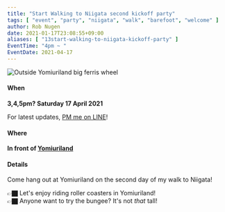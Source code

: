 ```yaml
---
title: "Start Walking to Niigata second kickoff party"
tags: [ "event", "party", "niigata", "walk", "barefoot", "welcome" ]
author: Rob Nugen
date: 2021-01-17T23:08:55+09:00
aliases: [ "13start-walking-to-niigata-kickoff-party" ]
EventTime: "4pm ~ "
EventDate: 2021-04-17
---
```


<img
src="//b.robnugen.com/journal/2020/walk/2020_jun_30_rob_ferris_wheel.jpg"
alt="Outside Yomiuriland big ferris wheel"
class="title" />

#### When

**3,4,5pm? Saturday 17 April 2021**

For latest updates, [PM me on LINE](/contact/)!

#### Where

**In front of [Yomiuriland](https://goo.gl/maps/R4GdFan8VxUguJbk9)**

#### Details

Come hang out at Yomiuriland on the second day of my walk to Niigata!

👉🏿 Let's enjoy riding roller coasters in Yomiuriland!
<br>👉🏿 Anyone want to try the bungee?  It's not *that* tall!
